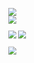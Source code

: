 ![](https://img.shields.io/badge/version-v0.4.0-gold)  
![](https://img.shields.io/badge/python-v3.10.1-blue)

![](https://img.shields.io/badge/passed_tests-8-brightgreen)
![](https://img.shields.io/badge/failed_tests-0-red)

![](https://img.shields.io/badge/coverage-100%25-brightgreen)